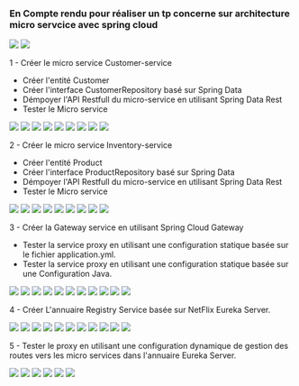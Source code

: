 <h3>En Compte rendu pour réaliser un tp concerne sur architecture micro servcice avec spring cloud</h3>

<img src="phots/1/img01.png">
<img src="phots/1/img02.png">
<p>1 - Créer le micro service Customer-service</p>
<ul>
<li>Créer l'entité Customer</li>
<li>Créer l'interface CustomerRepository basé sur Spring Data</li>
<li>Démpoyer l'API Restfull du micro-service en utilisant Spring Data Rest</li>
<li>Tester le Micro service</li>
</ul>
<img src="phots/1/img12.png">
<img src="phots/1/img03.png">
<img src="phots/1/img04.png">
<img src="phots/1/img05.png">
<img src="phots/1/img06.png">
<img src="phots/1/img07.png">
<img src="phots/1/img08.png">
<img src="phots/1/img09.png">
<img src="phots/1/img10.png">
<p>2 - Créer le micro service Inventory-service</p>
<ul>
<li>Créer l'entité Product</li>
<li>Créer l'interface ProductRepository basé sur Spring Data</li>
<li>Démpoyer l'API Restfull du micro-service en utilisant Spring Data Rest</li>
<li>Tester le Micro service</li>
</ul>

<img src="phots/2/img01.png">
<img src="phots/2/img02.png">
<img src="phots/2/img04.png">
<img src="phots/2/img05.png">
<img src="phots/2/img06.png">
<img src="phots/2/img07.png">
<img src="phots/2/img08.png">
<img src="phots/2/img10.png">
<img src="phots/2/img11.png">

<p>3 - Créer la Gateway service en utilisant Spring Cloud Gateway</p>
<ul>
<li>Tester la service proxy en utilisant une configuration statique basée sur le fichier application.yml.</li>
<li>Tester la service proxy en utilisant une configuration statique basée sur une Configuration Java.</li>
</ul>


<img src="phots/3/img01.png">
<img src="phots/3/img02.png">
<img src="phots/3/img04.png">
<img src="phots/3/img05.png">
<img src="phots/3/img06.png">
<img src="phots/3/img07.png">
<img src="phots/3/img08.png">
<img src="phots/3/img09.png">
<img src="phots/3/img10.png">
<img src="phots/3/img11.png">
<img src="phots/3/img12.png">

<p>4 - Créer L'annuaire Registry Service basée sur NetFlix Eureka Server. </p>
<img src="phots/4/img01.png">
<img src="phots/4/img04.png">
<img src="phots/4/img02.png">
<img src="phots/4/img07.png">
<img src="phots/4/img03.png">
<img src="phots/4/img05.png">
<img src="phots/4/img06.png">
<img src="phots/4/img08.png">
<img src="phots/4/img09.png">
<img src="phots/4/img10.png">
<img src="phots/4/img11.png">


<p>5 - Tester le proxy en utilisant une configuration dynamique de gestion des routes vers les micro services dans l'annuaire Eureka Server. </p>
<img src="phots/5/img01.png">
<img src="phots/5/img02.png">
<img src="phots/5/img03.png">
<img src="phots/5/img04.png">
<img src="phots/5/img05.png">
<img src="phots/5/img06.png">
